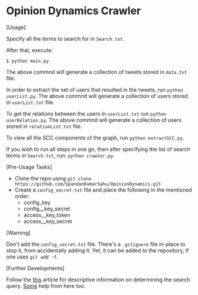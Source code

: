 # Opinion Dynamics Crawler

[Usage]

Specify all the terms to search for in `Search.txt`.

After that, execute:

`$ python main.py`

The above commnd will generate a collection of tweets stored in `data.txt` file.

In order to extract the set of users that resulted in the tweets, run `python userList.py`.
The above commnd will generate a collection of users stored in `userList.txt` file.

To get the relations between the users in `userList.txt` run `python userRelation.py`.
The above commnd will generate a collection of users stored in `relationList.txt` file.

To view all the SCC components of the graph, run `python extractSCC.py`.

If you wish to run all steps in one go, then after specifying the list of search terms in `Search.txt`, run:
`python crawler.py`.

[Pre-Usage Tasks]

* Clone the repo using `git clone https://github.com/SpandanKumarSahu/OpinionDynamics.git`
* Create a `config_secret.txt` file and place the following in the mentioned order:
    * config_key
    * config__key_secret
    * access__key_token
    * access__key_secret

[Warning]

Don't add the `config_secret.txt` file. There's a `.gitignore` file in-place to stop it, from accidentally adding it. Yet, it can be added to the repository, if one uses `git add -f`. 

[Further Developments]

Follow the [this](https://python-twitter.readthedocs.io/en/latest/searching.html) article for descriptive information on determining the search query. [Some](https://www.karambelkar.info/2015/01/how-to-use-twitters-search-rest-api-most-effectively./) help from here too.


